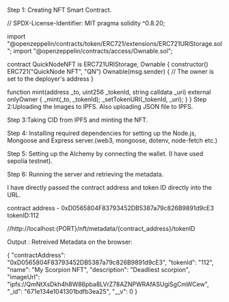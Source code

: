 Step 1: Creating NFT Smart Contract.

// SPDX-License-Identifier: MIT pragma solidity ^0.8.20;

import "@openzeppelin/contracts/token/ERC721/extensions/ERC721URIStorage.sol"; import "@openzeppelin/contracts/access/Ownable.sol";

contract QuickNodeNFT is ERC721URIStorage, Ownable { constructor() ERC721("QuickNode NFT", "QN") Ownable(msg.sender) { // The owner is set to the deployer's address }

function mint(address _to, uint256 _tokenId, string calldata _uri) external onlyOwner {
    _mint(_to, _tokenId);
    _setTokenURI(_tokenId, _uri);
}
} Step 2:Uploading the Images to IPFS. Also uploading JSON file to IPFS.

Step 3:Taking CID from IPFS and minting the NFT.

Step 4: Installing required dependencies for setting up the Node.js, Mongoose and Express server.(web3, mongoose, dotenv, node-fetch etc.)

Step 5: Setting up the Alchemy by connecting the wallet. (I have used sepolia testnet).

Step 6: Running the server and retrieving the metadata.

I have directly passed the contract address and token ID directly into the URL.

contract address - 0xD0565804F83793452DB5387a79c826B9891d9cE3 tokenID:112

//http://localhost:{PORT}/nft/metadata/{contract_address}/tokenID

Output : Retreived Metadata on the browser:

{ "contractAddress": "0xD0565804F83793452DB5387a79c826B9891d9cE3", "tokenId": "112", "name": "My Scorpion NFT", "description": "Deadliest scorpion", "imageUrl": "ipfs://QmNtXsDkh4h8W86pba8LVrZ78AZNPWRAfASUgiSgCmWCew", "_id": "671e134e1041301bdfb3ea25", "__v": 0 }
